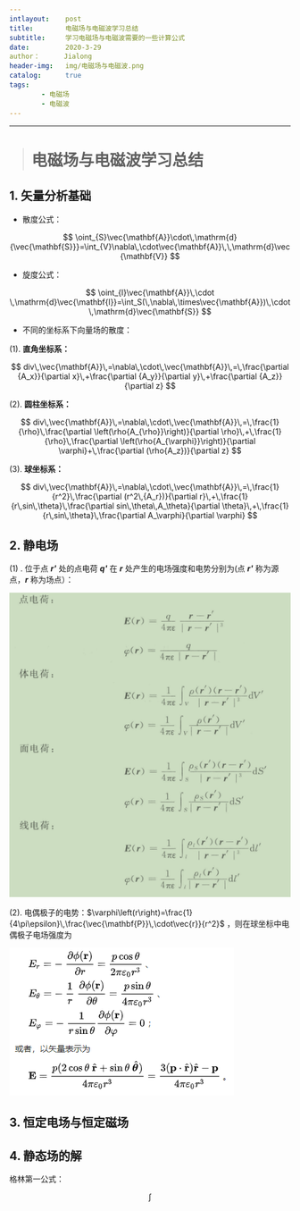 ```yaml
---
intlayout:    post
title:        电磁场与电磁波学习总结
subtitle:     学习电磁场与电磁波需要的一些计算公式
date:         2020-3-29
author：      Jialong
header-img:   img/电磁场与电磁波.png
catalog:      true
tags:
        - 电磁场
        - 电磁波
---
```


---

> # 电磁场与电磁波学习总结

## 1. 矢量分析基础

- 散度公式：

$$
\oint_{S}\vec{\mathbf{A}}\cdot\,\mathrm{d}{\vec{\mathbf{S}}}=\int_{V}\nabla\,\cdot\vec{\mathbf{A}}\,\,\mathrm{d}\vec{\mathbf{V}}
$$




- 旋度公式：

$$
\oint_{l}\vec{\mathbf{A}}\,\cdot \,\mathrm{d}\vec{\mathbf{l}}=\int_S(\,\nabla\,\times\vec{\mathbf{A}})\,\cdot\,\mathrm{d}\vec{\mathbf{S}}
$$





- 不同的坐标系下向量场的散度：



(1). **直角坐标系：**




$$
div\,\vec{\mathbf{A}}\,=\nabla\,\cdot\,\vec{\mathbf{A}}\,=\,\frac{\partial {A_x}}{\partial x}\,+\frac{\partial {A_y}}{\partial y}\,+\frac{\partial {A_z}}{\partial z}
$$

(2). **圆柱坐标系：**




$$
div\,\vec{\mathbf{A}}\,=\nabla\,\cdot\,\vec{\mathbf{A}}\,=\,\frac{1}{\rho}\,\frac{\partial \left(\rho{A_{\rho}}\right)}{\partial \rho}\,+\,\frac{1}{\rho}\,\frac{\partial \left(\rho{A_{\varphi}}\right)}{\partial \varphi}+\,\frac{\partial (\rho{A_z})}{\partial z}
$$

(3). **球坐标系：**




$$
div\,\vec{\mathbf{A}}\,=\nabla\,\cdot\,\vec{\mathbf{A}}\,=\,\frac{1}{r^2}\,\frac{\partial (r^2\,{A_r})}{\partial r}\,+\,\frac{1}{r\,sin\,\theta}\,\frac{\partial sin\,\theta\,A_\theta}{\partial \theta}\,+\,\frac{1}{r\,sin\,\theta}\,\frac{\partial A_\varphi}{\partial \varphi}
$$

##  2. 静电场

(1) . 位于点 ***r'*** 处的点电荷 ***q'*** 在 ***r*** 处产生的电场强度和电势分别为(点 ***r'*** 称为源点，***r*** 称为场点）：





![](https://raw.githubusercontent.com/Jialong-c/images/master/Blog/3-29/电场强度.png)



(2). 	电偶极子的电势：$\varphi\left(r\right)=\frac{1}{4\pi\epsilon}\,\frac{\vec{\mathbf{P}}\,\cdot\vec{r}}{r^2}$ ，则在球坐标中电偶极子电场强度为



![](https://raw.githubusercontent.com/Jialong-c/images/master/Blog/3-29/电偶极子.png)





## 3. 恒定电场与恒定磁场

## 4. 静态场的解

格林第一公式：




$$
\int
$$
